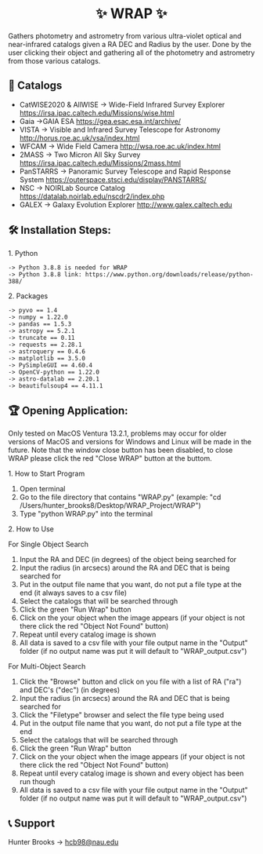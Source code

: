 <h1 align="center" id="title">✨ WRAP ✨</h1>

<p id="description">Gathers photometry and astrometry from various ultra-violet optical and near-infrared catalogs given a RA DEC and Radius by the user. Done by the user clicking their object and gathering all of the photometry and astrometry from those various catalogs.</p>
  
<h2>🔭 Catalogs </h2>

*   CatWISE2020 & AllWISE -> Wide-Field Infrared Survey Explorer https://irsa.ipac.caltech.edu/Missions/wise.html
*   Gaia ->GAIA ESA https://gea.esac.esa.int/archive/
*   VISTA -> Visible and Infrared Survey Telescope for Astronomy http://horus.roe.ac.uk/vsa/index.html
*   WFCAM -> Wide Field Camera http://wsa.roe.ac.uk/index.html
*   2MASS -> Two Micron All Sky Survey https://irsa.ipac.caltech.edu/Missions/2mass.html
*   PanSTARRS -> Panoramic Survey Telescope and Rapid Response System https://outerspace.stsci.edu/display/PANSTARRS/
*   NSC -> NOIRLab Source Catalog https://datalab.noirlab.edu/nscdr2/index.php
*   GALEX -> Galaxy Evolution Explorer http://www.galex.caltech.edu

<h2>🛠️ Installation Steps:</h2>

<p>1. Python </p>

```
-> Python 3.8.8 is needed for WRAP 
-> Python 3.8.8 link: https://www.python.org/downloads/release/python-388/
```

<p>2. Packages </p>

```
-> pyvo == 1.4 
-> numpy = 1.22.0
-> pandas == 1.5.3 
-> astropy == 5.2.1
-> truncate == 0.11 
-> requests == 2.28.1 
-> astroquery == 0.4.6 
-> matplotlib == 3.5.0 
-> PySimpleGUI == 4.60.4 
-> OpenCV-python == 1.22.0 
-> astro-datalab == 2.20.1 
-> beautifulsoup4 == 4.11.1
```

<h2> 🏆 Opening Application: </h2>
Only tested on MacOS Ventura 13.2.1, problems may occur for older versions of MacOS and versions for Windows and Linux will be made in the future. 
Note that the window close button has been disabled, to close WRAP please click the red "Close WRAP" button at the buttom. 

<p> 1. How to Start Program </p>

1) Open terminal 
2) Go to the file directory that contains "WRAP.py" (example: "cd /Users/hunter_brooks8/Desktop/WRAP_Project/WRAP")
3) Type "python WRAP.py" into the terminal

<p> 2. How to Use </p>

<pp> For Single Object Search </pp>
1) Input the RA and DEC (in degrees) of the object being searched for
2) Input the radius (in arcsecs) around the RA and DEC that is being searched for
3) Put in the output file name that you want, do not put a file type at the end (it always saves to a csv file)
4) Select the catalogs that will be searched through
5) Click the green "Run Wrap" button
6) Click on the your object when the image appears (if your object is not there click the red "Object Not Found" button)
7) Repeat until every catalog image is shown
8) All data is saved to a csv file with your file output name in the "Output" folder (if no output name was put it will default to "WRAP_output.csv")

<pp> For Multi-Object Search </pp>
1) Click the "Browse" button and click on you file with a list of RA ("ra") and DEC's ("dec") (in degrees)
2) Input the radius (in arcsecs) around the RA and DEC that is being searched for
3) Click the "Filetype" browser and select the file type being used
4) Put in the output file name that you want, do not put a file type at the end
5) Select the catalogs that will be searched through
6) Click the green "Run Wrap" button
7) Click on the your object when the image appears (if your object is not there click the red "Object Not Found" button)
8) Repeat until every catalog image is shown and every object has been run though
9) All data is saved to a csv file with your file output name in the "Output" folder (if no output name was put it will default to "WRAP_output.csv")

<h2>📞 Support </h2>

Hunter Brooks -> hcb98@nau.edu